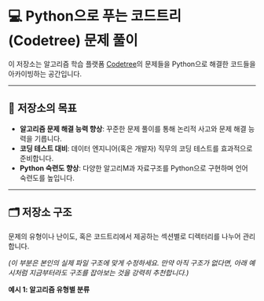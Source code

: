 # 💻 Python으로 푸는 코드트리 (Codetree) 문제 풀이

이 저장소는 알고리즘 학습 플랫폼 [Codetree](https://www.codetree.ai/)의 문제들을 Python으로 해결한 코드들을 아카이빙하는 공간입니다.

---

## 🎯 저장소의 목표

* **알고리즘 문제 해결 능력 향상**: 꾸준한 문제 풀이를 통해 논리적 사고와 문제 해결 능력을 기릅니다.
* **코딩 테스트 대비**: 데이터 엔지니어(혹은 개발자) 직무의 코딩 테스트를 효과적으로 준비합니다.
* **Python 숙련도 향상**: 다양한 알고리M과 자료구조를 Python으로 구현하며 언어 숙련도를 높입니다.

---

## 🗂️ 저장소 구조

문제의 유형이나 난이도, 혹은 코드트리에서 제공하는 섹션별로 디렉터리를 나누어 관리합니다.

*(이 부분은 본인의 실제 파일 구조에 맞게 수정하세요. 만약 아직 구조가 없다면, 아래 예시처럼 지금부터라도 구조를 잡아보는 것을 강력히 추천합니다.)*

**예시 1: 알고리즘 유형별 분류**
